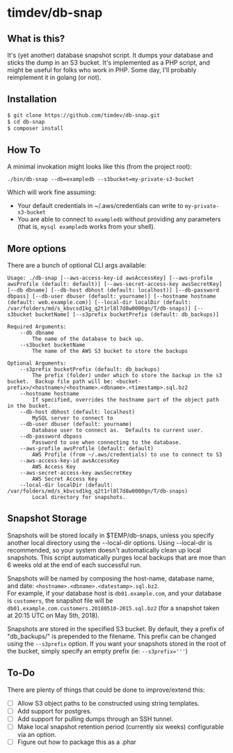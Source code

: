 # timdev/db-snap

## What is this?

It's (yet another) database snapshot script.  It dumps your database and sticks the dump in an S3 bucket. 
It's implemented as a PHP script, and might be useful for folks who work in PHP.  Some day, I'll probably reimplement it
in golang (or not). 

## Installation

```bash
$ git clone https://github.com/timdev/db-snap.git
$ cd db-snap
$ composer install
```

## How To

A minimal invokation might looks like this (from the project root):

`./bin/db-snap --db=exampledb --s3bucket=my-private-s3-bucket`

Which will work fine assuming:

* Your default credentials in ~/.aws/credentials can write to `my-private-s3-bucket`
* You are able to connect to `exampledb` without providing any parameters (that is, `mysql exampledb` works from your
 shell).
 
## More options
 
There are a bunch of optional CLI args available:
 
```text
Usage: ./db-snap [--aws-access-key-id awsAccessKey] [--aws-profile awsProfile (default: default)] [--aws-secret-access-key awsSecretKey] [--db dbname] [--db-host dbhost (default: localhost)] [--db-password dbpass] [--db-user dbuser (default: yourname)] [--hostname hostname (default: web.example.com)] [--local-dir localDir (default: /var/folders/md/s_kbvcsd1kg_q2t1rl8l7d8w0000gn/T/db-snaps)] [--s3bucket bucketName] [--s3prefix bucketPrefix (default: db_backups)]

Required Arguments:
	--db dbname
		The name of the database to back up.
	--s3bucket bucketName
		The name of the AWS S3 bucket to store the backups

Optional Arguments:
	--s3prefix bucketPrefix (default: db_backups)
		The prefix (folder) under which to store the backup in the s3 bucket.  Backup file path will be: <bucket-prefix>/<hostname>/<hostname>.<dbname>.<timestamp>.sql.bz2
	--hostname hostname
		If specified, overrides the hostname part of the object path in the bucket.
	--db-host dbhost (default: localhost)
		MySQL server to connect to
	--db-user dbuser (default: yourname)
		Database user to connect as.  Defaults to current user.
	--db-password dbpass
		Password to use when connecting to the database.
	--aws-profile awsProfile (default: default)
		AWS Profile (from ~/.aws/credentials) to use to connect to S3
	--aws-access-key-id awsAccessKey
		AWS Access Key
	--aws-secret-access-key awsSecretKey
		AWS Secret Access Key
	--local-dir localDir (default: /var/folders/md/s_kbvcsd1kg_q2t1rl8l7d8w0000gn/T/db-snaps)
		Local directory for snapshots.
```
 
## Snapshot Storage

Snapshots will be stored locally in $TEMP/db-snaps, unless you specify another local directory using the --local-dir 
options.  Using --local-dir is recommended, so your system doesn't automatically clean up local snapshots.  This script
automatically purges local backups that are moe than 6 weeks old at the end of each successful run.

Snapshots will be named by composing the host-name, database name, and date: `<hostname>.<dbname>.<datestamp>.sql.bz2`.  
For example, if your database host is `db01.example.com`, and your database is `customers`, the snapshot file will be
`db01.example.com.customers.20180510-2015.sql.bz2` (for a snapshot taken at 20:15 UTC on May 5th, 2018).

Snapshots are stored in the specified S3 bucket.  By default, they a prefix of "db_backups/" is prepended to the 
filename.  This prefix can be changed using the `--s3prefix` option.  If you want your snapshots stored in the root
of the bucket, simply specify an empty prefix (ie: `--s3prefix='''`)

## To-Do

There are plenty of things that could be done to improve/extend this:

- [ ] Allow S3 object paths to be constructed using string templates.
- [ ] Add support for postgres.
- [ ] Add support for pulling dumps through an SSH tunnel.
- [ ] Make local snapshot retention period (currently six weeks) configurable via an option.
- [ ] Figure out how to package this as a .phar